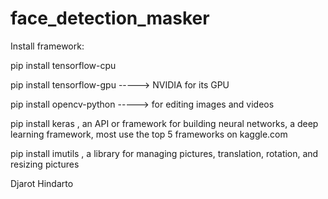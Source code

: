 # face_detection_masker

Install framework:

pip install tensorflow-cpu 

pip install tensorflow-gpu           -----> NVIDIA for its GPU

pip install opencv-python            -----> for editing images and videos

pip install keras                  , an API or framework for building neural networks, a deep learning framework, most use the top 5 frameworks on kaggle.com

pip install imutils                , a library for managing pictures,  translation,  rotation, and resizing pictures

Djarot Hindarto
